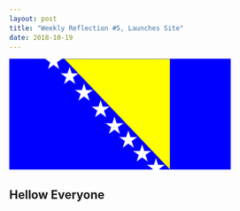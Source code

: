 ```yaml
---
layout: post
title: "Weekly Reflection #5, Launches Site"
date: 2018-10-19
---
```

![My Flag](/images/flag2.png)


<h2>Hellow Everyone</h2>
